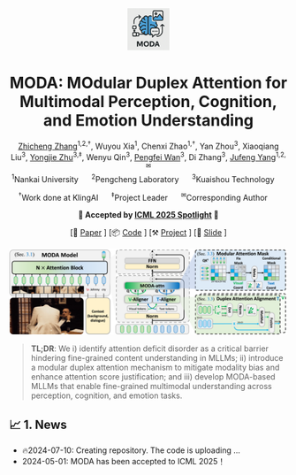 <div align=center>
    <img src="assets/logo1.png" width=15%>
    <h1>MODA: MOdular Duplex Attention for Multimodal Perception, Cognition, and Emotion Understanding</h1>

<div class="is-size-5 publication-authors">
<span class="author-block">
    <a href="https://zzcheng.top/" target="_blank">Zhicheng Zhang</a><sup>1,2,†</sup>,
</span>
<span class="author-block">
    Wuyou Xia<sup>1</sup>,
</span>
<span class="author-block">
    Chenxi Zhao<sup>1,†</sup>,
</span>
<span class="author-block">
    Yan Zhou<sup>3</sup>,
</span>
<span class="author-block">
    Xiaoqiang Liu<sup>3</sup>,
</span>
<span class="author-block">
    <a href="https://yongjie-zhu.github.io/" target="_blank">Yongjie Zhu</a><sup>3,‡</sup>,
</span>
<span class="author-block">
    Wenyu Qin<sup>3</sup>,
</span>
<span class="author-block">
    <a href="https://scholar.google.com/citations?user=P6MraaYAAAAJ&hl=en/" target="_blank">Pengfei Wan</a><sup>3</sup>,
</span>
<span class="author-block">
    Di Zhang<sup>3</sup>,
</span>
<span class="author-block">
    <a href="https://cv.nankai.edu.cn/" target="_blank">Jufeng Yang</a><sup>1,2,✉</sup>
</span>
</div>


<div class="is-size-5 publication-authors">
<sup>1</sup><span class="author-block">Nankai University</span>&nbsp;&nbsp;&nbsp;&nbsp;&nbsp;
<sup>2</sup><span class="author-block">Pengcheng Laboratory</span>&nbsp;&nbsp;&nbsp;&nbsp;&nbsp;
<sup>3</sup><span class="author-block">Kuaishou Technology</span>&nbsp;&nbsp;&nbsp;&nbsp;&nbsp;
</div>

<sup>†</sup><span class="author-block">Work done at KlingAI</span>&nbsp;&nbsp;&nbsp;&nbsp;&nbsp;
            <sup>‡</sup><span class="author-block">Project Leader</span>&nbsp;&nbsp;&nbsp;&nbsp;&nbsp;
            <sup>✉</sup><span class="author-block">Corresponding Author</span>&nbsp;&nbsp;&nbsp;&nbsp;&nbsp;


**🎉 Accepted by [ICML 2025 Spotlight](hhttps://icml.cc/virtual/2025/poster/46210) 🎉**

[📃 [Paper](https://arxiv.org/abs/2507.04635) ]
[📦 [Code](https://github.com/KwaiVGI/MODA) ]
[⚒️ [Project](https://zzcheng.top/MODA) ]
[📅 [Slide](https://zzcheng.top/assets/pdf/2025_ICML_MODA_slide.pdf) ]
<!-- [📊 [Poster](https://zzcheng.top/assets/pdf/2024_CVPR_ExtDM_poster.pdf) ] -->
<!-- [📃 [中译版](https://zzcheng.top/assets/pdf/2024_CVPR_ExtDM_chinese.pdf) ] -->
<!-- [🎞️ [Video](https://www.bilibili.com/video/BV1dC411E72q) / [YouTube](https://www.youtube.com/watch?v=1hxOUagr8mM) ] -->

<img src="assets/pipeline.png" width=800 />
</div>

> **TL;DR**: We i) identify attention deficit disorder as a critical barrier hindering fine-grained content understanding in MLLMs; ii) introduce a modular duplex attention mechanism to mitigate modality bias and enhance attention score justification; and iii) develop MODA-based MLLMs that enable fine-grained multimodal understanding across perception, cognition, and emotion tasks.

## 📈 1. News

- 🔥2024-07-10: Creating repository. The code is uploading ...
- 2024-05-01: MODA has been accepted to ICML 2025！